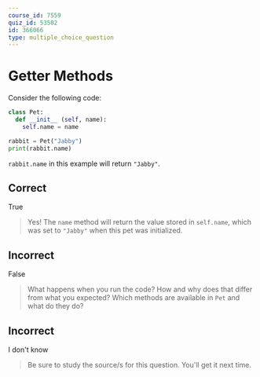 ```yaml
---
course_id: 7559
quiz_id: 53502
id: 366066
type: multiple_choice_question
---
```


# Getter Methods

Consider the following code:

```python
class Pet:
  def __init__ (self, name):
    self.name = name

rabbit = Pet("Jabby")
print(rabbit.name)
```

`rabbit.name` in this example will return `"Jabby"`.

## Correct

True

> Yes! The `name` method will return the value stored in `self.name`, which was
> set to `"Jabby"` when this pet was initialized.

## Incorrect

False

> What happens when you run the code? How and why does that differ from what you
> expected? Which methods are available in `Pet` and what do they do?

## Incorrect

I don't know

> Be sure to study the source/s for this question. You'll get it next time.

